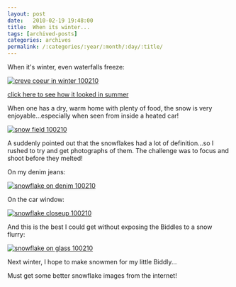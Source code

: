 ```yaml
---
layout: post
date:	2010-02-19 19:48:00
title:  When its winter...
tags: [archived-posts]
categories: archives
permalink: /:categories/:year/:month/:day/:title/
---
```

When it's winter, even waterfalls freeze:

<a href="http://s967.photobucket.com/albums/ae160/pedoral/?action=view&current=IMG_2032.jpg" target="_blank"><img src="http://i967.photobucket.com/albums/ae160/pedoral/IMG_2032.jpg" border="0" alt="creve coeur in winter 100210"></a>


<lj-cut text="more snow images">

<a href="http://deponti.livejournal.com/588764.html"> click here to see how it looked in summer </a>

When one has a dry, warm home with plenty of food, the snow is very enjoyable...especially when seen from inside a heated car!

<a href="http://s967.photobucket.com/albums/ae160/pedoral/?action=view&current=IMG_2029.jpg" target="_blank"><img src="http://i967.photobucket.com/albums/ae160/pedoral/IMG_2029.jpg" border="0" alt="snow field 100210"></a>


A suddenly pointed out that the snowflakes had a lot of definition...so I rushed to try and get photographs of them. The challenge was to focus and shoot before they melted!

On my denim jeans:


<a href="http://s967.photobucket.com/albums/ae160/pedoral/?action=view&current=IMG_2010.jpg" target="_blank"><img src="http://i967.photobucket.com/albums/ae160/pedoral/IMG_2010.jpg" border="0" alt="snowflake on denim 100210"></a>

On the car window:

<a href="http://s967.photobucket.com/albums/ae160/pedoral/?action=view&current=IMG_2026.jpg" target="_blank"><img src="http://i967.photobucket.com/albums/ae160/pedoral/IMG_2026.jpg" border="0" alt="snowflake closeup 100210"></a>

</lj-cut>


And this is the best I could get without exposing the Biddles to a snow flurry:

<a href="http://s967.photobucket.com/albums/ae160/pedoral/?action=view&current=IMG_2023.jpg" target="_blank"><img src="http://i967.photobucket.com/albums/ae160/pedoral/IMG_2023.jpg" border="0" alt="snowflake on glass 100210"></a>

Next winter, I hope to make snowmen for my little Biddly...

Must get some better snowflake images from the internet!
